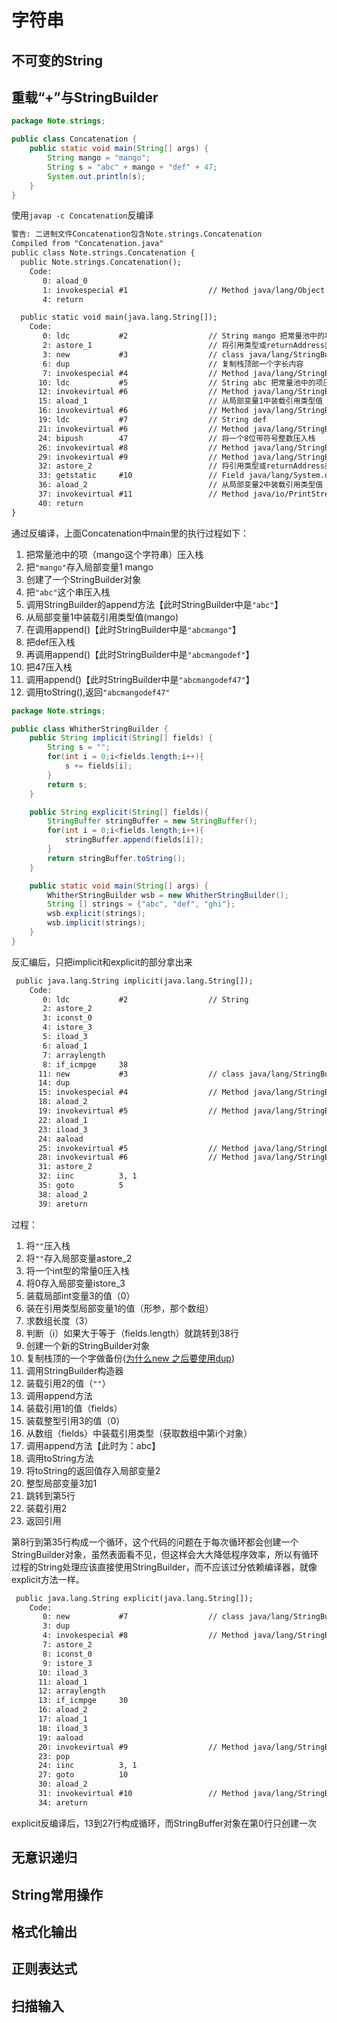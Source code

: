 # 字符串

## 不可变的String

## 重载“+”与StringBuilder

```java
package Note.strings;

public class Concatenation {
    public static void main(String[] args) {
        String mango = "mango";
        String s = "abc" + mango + "def" + 47;
        System.out.println(s);
    }
}
```

使用`javap -c Concatenation`反编译

```txt
警告: 二进制文件Concatenation包含Note.strings.Concatenation
Compiled from "Concatenation.java"
public class Note.strings.Concatenation {
  public Note.strings.Concatenation();
    Code:
       0: aload_0
       1: invokespecial #1                  // Method java/lang/Object."<init>":()V
       4: return

  public static void main(java.lang.String[]);
    Code:
       0: ldc           #2                  // String mango 把常量池中的项压入栈
       2: astore_1                          // 将引用类型或returnAddress类型值存入局部变量1
       3: new           #3                  // class java/lang/StringBuilder
       6: dup                               // 复制栈顶部一个字长内容
       7: invokespecial #4                  // Method java/lang/StringBuilder."<init>":()V 根据编译时类型来调用实例方法
      10: ldc           #5                  // String abc 把常量池中的项压入栈
      12: invokevirtual #6                  // Method java/lang/StringBuilder.append:(Ljava/lang/String;)Ljava/lang/StringBuilder;
      15: aload_1                           // 从局部变量1中装载引用类型值
      16: invokevirtual #6                  // Method java/lang/StringBuilder.append:(Ljava/lang/String;)Ljava/lang/StringBuilder;
      19: ldc           #7                  // String def
      21: invokevirtual #6                  // Method java/lang/StringBuilder.append:(Ljava/lang/String;)Ljava/lang/StringBuilder;
      24: bipush        47                  // 将一个8位带符号整数压入栈
      26: invokevirtual #8                  // Method java/lang/StringBuilder.append:(I)Ljava/lang/StringBuilder;
      29: invokevirtual #9                  // Method java/lang/StringBuilder.toString:()Ljava/lang/String;
      32: astore_2                          // 将引用类型或returnAddress类型值存入局部变量2
      33: getstatic     #10                 // Field java/lang/System.out:Ljava/io/PrintStream; 从类中获取静态字段
      36: aload_2                           // 从局部变量2中装载引用类型值
      37: invokevirtual #11                 // Method java/io/PrintStream.println:(Ljava/lang/String;)V
      40: return
}

```

通过反编译，上面Concatenation中main里的执行过程如下：

1. 把常量池中的项（mango这个字符串）压入栈
2. 把`"mango"`存入局部变量1 mango
3. 创建了一个StringBuilder对象
4. 把`"abc"`这个串压入栈
5. 调用StringBuilder的append方法【此时StringBuilder中是`"abc"`】
6. 从局部变量1中装载引用类型值(mango)
7. 在调用append()【此时StringBuilder中是`"abcmango"`】
8. 把def压入栈
9. 再调用append()【此时StringBuilder中是`"abcmangodef"`】
10. 把47压入栈
11. 调用append()【此时StringBuilder中是`"abcmangodef47"`】
12. 调用toString(),返回`"abcmangodef47"`

```java
package Note.strings;

public class WhitherStringBuilder {
    public String implicit(String[] fields) {
        String s = "";
        for(int i = 0;i<fields.length;i++){
            s += fields[i];
        }
        return s;
    }

    public String explicit(String[] fields){
        StringBuffer stringBuffer = new StringBuffer();
        for(int i = 0;i<fields.length;i++){
            stringBuffer.append(fields[i]);
        }
        return stringBuffer.toString();
    }

    public static void main(String[] args) {
        WhitherStringBuilder wsb = new WhitherStringBuilder();
        String [] strings = {"abc", "def", "ghi"};
        wsb.explicit(strings);
        wsb.implicit(strings);
    }
}

```

反汇编后，只把implicit和explicit的部分拿出来

```txt
 public java.lang.String implicit(java.lang.String[]);
    Code:
       0: ldc           #2                  // String
       2: astore_2
       3: iconst_0
       4: istore_3
       5: iload_3
       6: aload_1
       7: arraylength
       8: if_icmpge     38
      11: new           #3                  // class java/lang/StringBuilder
      14: dup
      15: invokespecial #4                  // Method java/lang/StringBuilder."<init>":()V
      18: aload_2
      19: invokevirtual #5                  // Method java/lang/StringBuilder.append:(Ljava/lang/String;)Ljava/lang/StringBuilder;
      22: aload_1
      23: iload_3
      24: aaload
      25: invokevirtual #5                  // Method java/lang/StringBuilder.append:(Ljava/lang/String;)Ljava/lang/StringBuilder;
      28: invokevirtual #6                  // Method java/lang/StringBuilder.toString:()Ljava/lang/String;
      31: astore_2
      32: iinc          3, 1
      35: goto          5
      38: aload_2
      39: areturn

```

过程：

1. 将`""`压入栈
2. 将`""`存入局部变量astore_2
3. 将一个int型的常量0压入栈
4. 将0存入局部变量istore_3
5. 装载局部int变量3的值（0）
6. 装在引用类型局部变量1的值（形参，那个数组）
7. 求数组长度（3）
8. 判断（i）如果大于等于（fields.length）就跳转到38行
9. 创建一个新的StringBuilder对象
10. 复制栈顶的一个字做备份([为什么new 之后要使用dup](#https://blog.csdn.net/aigoogle/article/details/23762903))
11. 调用StringBuilder构造器
12. 装载引用2的值（`""`）
13. 调用append方法
14. 装载引用1的值（fields）
15. 装载整型引用3的值（0）
16. 从数组（fields）中装载引用类型（获取数组中第i个对象）
17. 调用append方法【此时为：abc】
18. 调用toString方法
19. 将toString的返回值存入局部变量2
20. 整型局部变量3加1
21. 跳转到第5行
22. 装载引用2
23. 返回引用

第8行到第35行构成一个循环，这个代码的问题在于每次循环都会创建一个StringBuilder对象，虽然表面看不见，但这样会大大降低程序效率，所以有循环过程的String处理应该直接使用StringBuilder，而不应该过分依赖编译器，就像explicit方法一样。

```txt
 public java.lang.String explicit(java.lang.String[]);
    Code:
       0: new           #7                  // class java/lang/StringBuffer
       3: dup
       4: invokespecial #8                  // Method java/lang/StringBuffer."<init>":()V
       7: astore_2
       8: iconst_0
       9: istore_3
      10: iload_3
      11: aload_1
      12: arraylength
      13: if_icmpge     30
      16: aload_2
      17: aload_1
      18: iload_3
      19: aaload
      20: invokevirtual #9                  // Method java/lang/StringBuffer.append:(Ljava/lang/String;)Ljava/lang/StringBuffer;
      23: pop
      24: iinc          3, 1
      27: goto          10
      30: aload_2
      31: invokevirtual #10                 // Method java/lang/StringBuffer.toString:()Ljava/lang/String;
      34: areturn

```

explicit反编译后，13到27行构成循环，而StringBuffer对象在第0行只创建一次

## 无意识递归

## String常用操作

## 格式化输出

## 正则表达式

## 扫描输入